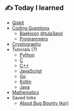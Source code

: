 ## ✍️ Today I learned

- [Qiskit](https://github.com/tula3and/til/tree/master/Qiskit)
- [Coding Questions](https://github.com/tula3and/til/tree/master/Coding%20Questions)
  - [Baekjoon](https://github.com/tula3and/til/tree/master/Coding%20Questions/Baekjoon) [@tula3and](https://www.acmicpc.net/user/tula3and)
  - [Programmers](https://github.com/tula3and/til/tree/master/Coding%20Questions/Programmers)
- [Cryptography](https://github.com/tula3and/til/tree/master/Cryptography)
- Tutorials (7)
  - [Python](https://github.com/tula3and/til/blob/master/Python/Tutorial.md#python-tutorial)
  - [C](https://github.com/tula3and/til/blob/master/C/Tutorial.md#c-tutorial)
  - [C++](https://github.com/tula3and/til/blob/master/C%2B%2B/Tutorial.md)
  - [JavaScript](https://github.com/tula3and/til/blob/master/JavaScript/Tutorial.md#javascript-tutorial)
  - [Go](https://github.com/tula3and/til/blob/master/Go/Tutorial.md)
  - [Kotlin](https://github.com/tula3and/til/blob/master/Kotlin/Tutorial.md)
  - [Java](https://github.com/tula3and/til/blob/master/Java/Tutorial.md)
- [Mathematics](https://github.com/tula3and/til/tree/master/Mathematics)
- Saved links
  - [About Bug Bounty (kor)](https://noirstar.tistory.com/282)
